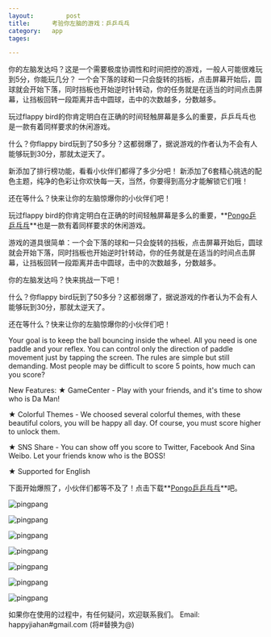 ```yaml
---
layout: 		post
title:		考验你左脑的游戏：乒乒乓乓
category:	app
tages:		

---
```



你的左脑发达吗？这是一个需要极度协调性和时间把控的游戏，一般人可能很难玩到5分，你能玩几分？ 
一个会下落的球和一只会旋转的挡板，点击屏幕开始后，圆球就会开始下落，同时挡板也开始逆时针转动，你的任务就是在适当的时间点击屏幕，让挡板回转一段距离并击中圆球，击中的次数越多，分数越多。 

玩过flappy bird的你肯定明白在正确的时间轻触屏幕是多么的重要，乒乒乓乓也是一款有着同样要求的休闲游戏。 

什么？你flappy bird玩到了50多分？这都弱爆了，据说游戏的作者认为不会有人能够玩到30分，那就太逆天了。 

新添加了排行榜功能，看看小伙伴们都得了多少分吧！ 
新添加了6套精心挑选的配色主题，纯净的色彩让你欢快每一天，当然，你要得到高分才能解锁它们哦！ 

还在等什么？快来让你的左脑惊爆你的小伙伴们吧！




玩过flappy bird的你肯定明白在正确的时间轻触屏幕是多么的重要，**[Pongo乒乒乓乓](https://itunes.apple.com/WebObjects/MZStore.woa/wa/viewSoftware?id=879776425&mt=8)**也是一款有着同样要求的休闲游戏。

游戏的道具很简单：一个会下落的球和一只会旋转的挡板，点击屏幕开始后，圆球就会开始下落，同时挡板也开始逆时针转动，你的任务就是在适当的时间点击屏幕，让挡板回转一段距离并击中圆球，击中的次数越多，分数越多。

你的左脑发达吗？快来挑战一下吧！

什么？你flappy bird玩到了50多分？这都弱爆了，据说游戏的作者认为不会有人能够玩到30分，那就太逆天了。

还在等什么？快来让你的左脑惊爆你的小伙伴们吧！


Your goal is to keep the ball bouncing inside the wheel. All you need is one paddle and your reflex. You can control only the direction of paddle movement just by tapping the screen. The rules are simple but still demanding. Most people may be difficult to score 5 points, how much can you score?

New Features:
★ GameCenter - Play with your friends, and it's time to show who is Da Man!

★ Colorful Themes - We choosed several colorful themes, with these beautiful colors, you will be happy all day. Of course, you must score higher to unlock them.

★ SNS Share - You can show off you score to Twitter, Facebook And Sina Weibo. Let your friends know who is the BOSS!

★ Supported for English



下面开始爆照了，小伙伴们都等不及了！点击下载**[Pongo乒乒乓乓](https://itunes.apple.com/WebObjects/MZStore.woa/wa/viewSoftware?id=879776425&mt=8)**吧。

![pingpang](../album/pongo-1.png)

![pingpang](../album/pongo-2.png)

![pingpang](../album/pongo-3.png)

![pingpang](../album/pongo-4.png)

![pingpang](../album/pongo-5.png)

![pingpang](../album/pongo-6.png)

![pingpang](../album/pongo-7.png)



如果你在使用的过程中，有任何疑问，欢迎联系我们。
Email:	happyjiahan#gmail.com (将#替换为@)